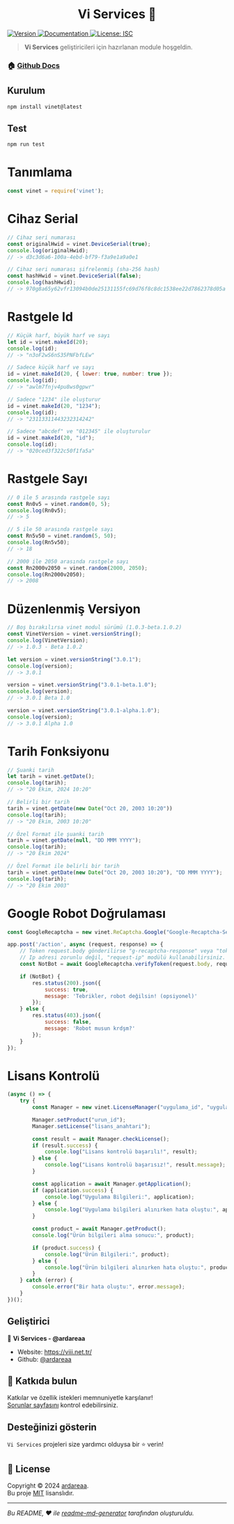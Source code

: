 <h1 align="center">
  Vi Services 👋
</h1>

<p>
  <a href="https://www.npmjs.com/package/vinet" target="_blank">
    <img alt="Version" src="https://img.shields.io/npm/v/vinet.svg">
  </a>
  <a href="https://github.com/ardareaa/vinet#readme" target="_blank">
    <img alt="Documentation" src="https://img.shields.io/badge/documentation-yes-brightgreen.svg" />
  </a>
  <a href="#" target="_blank">
    <img alt="License: ISC" src="https://img.shields.io/badge/License-ISC-yellow.svg" />
  </a>
</p>

> **Vi Services** geliştiricileri için hazırlanan module hoşgeldin.

### 🏠 [Github Docs](https://github.com/ardareaa/vinet#readme)

## Kurulum

```sh
npm install vinet@latest
```

## Test

```sh
npm run test
```

<div id="usage">

# Tanımlama

```javascript
const vinet = require('vinet');
```

# Cihaz Serial
```javascript
// Cihaz seri numarası
const originalHwid = vinet.DeviceSerial(true);
console.log(originalHwid);
// -> d3c3d6a6-100a-4ebd-bf79-f3a9e1a9a0e1

// Cihaz seri numarası şifrelenmiş (sha-256 hash)
const hashHwid = vinet.DeviceSerial(false);
console.log(hashHwid);
// -> 970g8a65y62vfr13094b0de25131155fc69d76f8c8dc1538ee22d7862378d05a
```

# Rastgele Id
```javascript
// Küçük harf, büyük harf ve sayı
let id = vinet.makeId(20);
console.log(id);
// -> "n3oF2wS6nS35PNFbfLEw"

// Sadece küçük harf ve sayı
id = vinet.makeId(20, { lower: true, number: true });
console.log(id);
// -> "awlm7fnjv4pu8ws0gpwr"

// Sadece "1234" ile oluşturur
id = vinet.makeId(20, "1234");
console.log(id);
// -> "23113311443232314242"

// Sadece "abcdef" ve "012345" ile oluşturulur
id = vinet.makeId(20, "id");
console.log(id);
// -> "020ced3f322c50f1fa5a"
```


# Rastgele Sayı
```javascript
// 0 ile 5 arasında rastgele sayı
const Rn0v5 = vinet.random(0, 5);
console.log(Rn0v5);
// -> 5

// 5 ile 50 arasında rastgele sayı
const Rn5v50 = vinet.random(5, 50); 
console.log(Rn5v50);
// -> 18

// 2000 ile 2050 arasında rastgele sayı
const Rn2000v2050 = vinet.random(2000, 2050);
console.log(Rn2000v2050);
// -> 2008
```

# Düzenlenmiş Versiyon
```javascript
// Boş bırakılırsa vinet modul sürümü (1.0.3-beta.1.0.2)
const VinetVersion = vinet.versionString();
console.log(VinetVersion);
// -> 1.0.3 - Beta 1.0.2

let version = vinet.versionString("3.0.1");
console.log(version);
// -> 3.0.1

version = vinet.versionString("3.0.1-beta.1.0");
console.log(version);
// -> 3.0.1 Beta 1.0

version = vinet.versionString("3.0.1-alpha.1.0");
console.log(version);
// -> 3.0.1 Alpha 1.0
```

# Tarih Fonksiyonu
```javascript
// Şuanki tarih
let tarih = vinet.getDate();
console.log(tarih);
// -> "20 Ekim, 2024 10:20"

// Belirli bir tarih
tarih = vinet.getDate(new Date("Oct 20, 2003 10:20"))
console.log(tarih);
// -> "20 Ekim, 2003 10:20"

// Özel Format ile şuanki tarih
tarih = vinet.getDate(null, "DD MMM YYYY");
console.log(tarih);
// -> "20 Ekim 2024"

// Özel Format ile belirli bir tarih
tarih = vinet.getDate(new Date("Oct 20, 2003 10:20"), "DD MMM YYYY");
console.log(tarih);
// -> "20 Ekim 2003"
```

# Google Robot Doğrulaması
```javascript
const GoogleRecaptcha = new vinet.ReCaptcha.Google("Google-Recaptcha-Secret");

app.post('/action', async (request, response) => {
    // Token request.body gönderilirse "g-recaptcha-response" veya "token" verisini alır veya direkt doğrulama tokeni gönderilir.
    // Ip adresi zorunlu değil, "request-ip" modülü kullanabilirsiniz.
    const NotBot = await GoogleRecaptcha.verifyToken(request.body, request.clientIp);

    if (NotBot) {
        res.status(200).json({
            success: true,
            message: 'Tebrikler, robot değilsin! (opsiyonel)'
        });
    } else {
        res.status(403).json({
            success: false,
            message: 'Robot musun krdşm?'
        });
    }
});
```

# Lisans Kontrolü
```javascript
(async () => {
    try {
        const Manager = new vinet.LicenseManager("uygulama_id", "uygulama_secret");

        Manager.setProduct("urun_id");
        Manager.setLicense("lisans_anahtari");

        const result = await Manager.checkLicense();
        if (result.success) {
            console.log("Lisans kontrolü başarılı!", result);
        } else {
            console.log("Lisans kontrolü başarısız!", result.message);
        }

        const application = await Manager.getApplication();
        if (application.success) {
            console.log("Uygulama Bilgileri:", application);
        } else {
            console.log("Uygulama bilgileri alınırken hata oluştu:", application.message);
        }

        const product = await Manager.getProduct();
        console.log("Ürün bilgileri alma sonucu:", product);

        if (product.success) {
            console.log("Ürün Bilgileri:", product);
        } else {
            console.log("Ürün bilgileri alınırken hata oluştu:", product.message);
        }
    } catch (error) {
        console.error("Bir hata oluştu:", error.message);
    }
})();
```
</div>

## Geliştirici

👤 **Vi Services - @ardareaa**

* Website: https://viii.net.tr/
* Github: [@ardareaa](https://github.com/ardareaa)

## 🤝 Katkıda bulun

Katkılar ve özellik istekleri memnuniyetle karşılanır!<br />[Sorunlar sayfasını](https://github.com/ardareaa/vinet/issues) kontrol edebilirsiniz.

## Desteğinizi gösterin

` Vi Services ` projeleri size yardımcı olduysa bir ⭐️ verin!

## 📝 License

Copyright © 2024 [ardareaa](https://github.com/ardareaa).<br />
Bu proje [MIT](https://github.com/ardareaa/vinet/blob/master/LICENSE) lisanslıdır.

***
_Bu README, ❤️ ile [readme-md-generator](https://github.com/kefranabg/readme-md-generator) tarafından oluşturuldu._